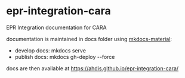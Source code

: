 # epr-integration-cara
EPR Integration documentation for CARA

documentation is maintained in docs folder using [mkdocs-material](https://squidfunk.github.io/mkdocs-material/):
- develop docs: mkdocs serve
- publish docs: mkdocs gh-deploy --force

docs are then available at https://ahdis.github.io/epr-integration-cara/
